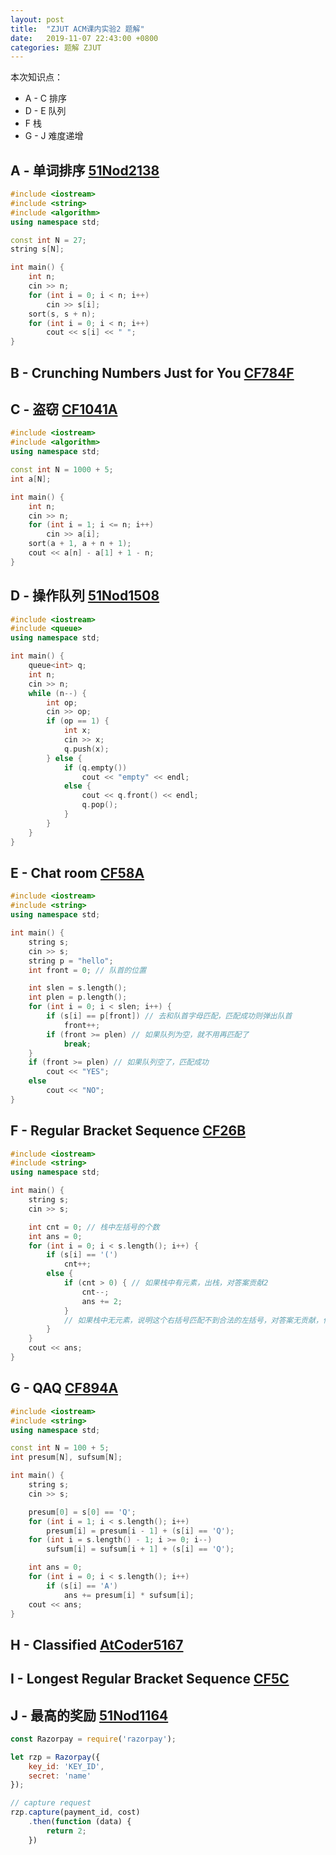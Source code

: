 ```yaml
---
layout: post
title:  "ZJUT ACM课内实验2 题解"
date:   2019-11-07 22:43:00 +0800
categories: 题解 ZJUT
---
```


本次知识点：
 + A - C 排序
 + D - E 队列
 + F 栈
 + G - J 难度递增

## A - 单词排序 [51Nod2138][src-A]

```cpp
#include <iostream>
#include <string>
#include <algorithm>
using namespace std;

const int N = 27;
string s[N];

int main() {
    int n;
    cin >> n;
    for (int i = 0; i < n; i++)
        cin >> s[i];
    sort(s, s + n);
    for (int i = 0; i < n; i++)
        cout << s[i] << " ";
}
```

## B - Crunching Numbers Just for You [CF784F][src-B]



## C - 盗窃 [CF1041A][src-C]

```cpp
#include <iostream>
#include <algorithm>
using namespace std;

const int N = 1000 + 5;
int a[N];

int main() {
    int n;
    cin >> n;
    for (int i = 1; i <= n; i++)
        cin >> a[i];
    sort(a + 1, a + n + 1);
    cout << a[n] - a[1] + 1 - n;
}
```

## D - 操作队列 [51Nod1508][src-D]

```cpp
#include <iostream>
#include <queue>
using namespace std;

int main() {
    queue<int> q;
    int n;
    cin >> n;
    while (n--) {
        int op;
        cin >> op;
        if (op == 1) {
            int x;
            cin >> x;
            q.push(x);
        } else {
            if (q.empty())
                cout << "empty" << endl;
            else {
                cout << q.front() << endl;
                q.pop();
            }
        }
    }
}
```

## E - Chat room [CF58A][src-E]

```cpp
#include <iostream>
#include <string>
using namespace std;

int main() {
    string s;
    cin >> s;
    string p = "hello";
    int front = 0; // 队首的位置

    int slen = s.length();
    int plen = p.length();
    for (int i = 0; i < slen; i++) {
        if (s[i] == p[front]) // 去和队首字母匹配，匹配成功则弹出队首
            front++;
        if (front >= plen) // 如果队列为空，就不用再匹配了
            break;
    }
    if (front >= plen) // 如果队列空了，匹配成功
        cout << "YES";
    else
        cout << "NO";
}
```

## F - Regular Bracket Sequence [CF26B][src-F]

```cpp
#include <iostream>
#include <string>
using namespace std;

int main() {
    string s;
    cin >> s;

    int cnt = 0; // 栈中左括号的个数
    int ans = 0;
    for (int i = 0; i < s.length(); i++) {
        if (s[i] == '(')
            cnt++;
        else {
            if (cnt > 0) { // 如果栈中有元素，出栈，对答案贡献2
                cnt--;
                ans += 2;
            }
            // 如果栈中无元素，说明这个右括号匹配不到合法的左括号，对答案无贡献，什么都不用做
        }
    }
    cout << ans;
}
```

## G - QAQ [CF894A][src-G]

```cpp
#include <iostream>
#include <string>
using namespace std;

const int N = 100 + 5;
int presum[N], sufsum[N];

int main() {
    string s;
    cin >> s;

    presum[0] = s[0] == 'Q';
    for (int i = 1; i < s.length(); i++)
        presum[i] = presum[i - 1] + (s[i] == 'Q');
    for (int i = s.length() - 1; i >= 0; i--)
        sufsum[i] = sufsum[i + 1] + (s[i] == 'Q');

    int ans = 0;
    for (int i = 0; i < s.length(); i++)
        if (s[i] == 'A')
            ans += presum[i] * sufsum[i];
    cout << ans;
}
```

## H - Classified [AtCoder5167][src-H]

## I - Longest Regular Bracket Sequence [CF5C][src-I]

## J - 最高的奖励 [51Nod1164][src-J]


```javascript
const Razorpay = require('razorpay');

let rzp = Razorpay({
	key_id: 'KEY_ID',
	secret: 'name'
});

// capture request
rzp.capture(payment_id, cost)
	.then(function (data) {
		return 2;
	})
```

[src-A]: https://www.51nod.com/Challenge/Problem.html#problemId=2138
[src-B]: http://codeforces.com/problemset/problem/784/F
[src-C]: http://codeforces.com/problemset/problem/1041/A
[src-D]: https://www.51nod.com/Challenge/Problem.html#problemId=1508
[src-E]: http://codeforces.com/problemset/problem/58/A
[src-F]: http://codeforces.com/problemset/problem/26/B
[src-G]: http://codeforces.com/problemset/problem/894/A
[src-H]: https://jsc2019-qual.contest.atcoder.jp/tasks/jsc2019_qual_d?lang=en
[src-I]: http://codeforces.com/problemset/problem/5/C
[src-J]: https://www.51nod.com/Challenge/Problem.html#problemId=1164